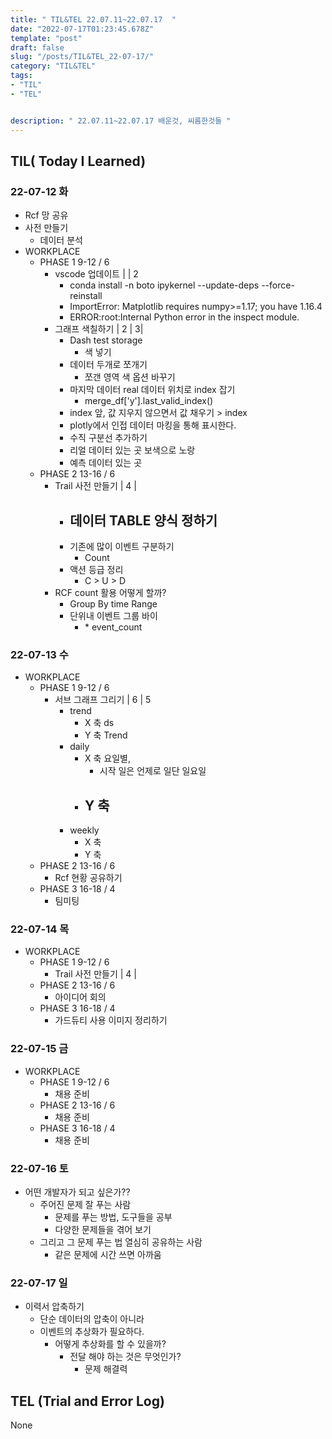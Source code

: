 ```yaml
---
title: " TIL&TEL 22.07.11~22.07.17  "
date: "2022-07-17T01:23:45.678Z"
template: "post"
draft: false
slug: "/posts/TIL&TEL_22-07-17/"
category: "TIL&TEL"
tags:
- "TIL"
- "TEL"


description: " 22.07.11~22.07.17 배운것, 씨름한것들 "
---
```


## TIL( Today I Learned)

### 22-07-12 화

- Rcf 망 공유
- 사전 만들기
    - 데이터 분석
- WORKPLACE
    - PHASE 1 9-12 / 6
        - vscode 업데이트 | | 2
            - conda install -n boto ipykernel --update-deps --force-reinstall
            - ImportError: Matplotlib requires numpy>=1.17; you have 1.16.4
            - ERROR:root:Internal Python error in the inspect module.
        - 그래프 색칠하기 | 2 | 3| 
            - Dash test storage
                - 색 넣기
            - 데이터 두개로 쪼개기
                - 쪼갠 영역 색 옵션 바꾸기
            - 마지막 데이터 real 데이터 위치로 index 잡기
                - merge_df['y'].last_valid_index()
            - index 앞, 값 지우지 않으면서 값 채우기  > index 
            - plotly에서 인접 데이터 마킹을 통해 표시한다. 
            - 수직 구분선 추가하기
            - 리얼 데이터 있는 곳 보색으로 노랑
            - 예측 데이터 있는 곳 
    - PHASE 2 13-16 / 6
        - Trail 사전 만들기 | 4 | 
            - 데이터  TABLE 양식 정하기
                - 
            - 기존에 많이 이벤트 구분하기
                - Count
            - 액션 등급 정리
                - C > U > D 
        - RCF count 활용 어떻게 할까?
            - Group By time Range
            - 단위내 이벤트 그룹 바이
                - \* event_count

### 22-07-13 수

- WORKPLACE 
    - PHASE 1 9-12 / 6
        - 서브 그래프 그리기 | 6 | 5
            - trend
                - X  축 ds
                - Y 축 Trend
            - daily
                - X 축  요일별,
                    - 시작 일은 언제로 일단 일요일
                - Y 축 
                    - 
            - weekly
                - X  축
                - Y 축
    - PHASE 2 13-16 / 6
        - Rcf 현황 공유하기  
    - PHASE 3 16-18 / 4
        - 팀미팅

### 22-07-14 목

- WORKPLACE 
    - PHASE 1 9-12 / 6
        - Trail 사전 만들기 | 4 | 
    - PHASE 2 13-16 / 6
        - 아이디어 회의
    - PHASE 3 16-18 / 4
        - 가드듀티 사용 이미지 정리하기

### 22-07-15 금

- WORKPLACE 
    - PHASE 1 9-12 / 6
        - 채용 준비
    - PHASE 2 13-16 / 6
        - 채용 준비
    - PHASE 3 16-18 / 4
        - 채용 준비

### 22-07-16 토

- 어떤 개발자가 되고 싶은가??
    - 주어진 문제 잘 푸는 사람
        - 문제를 푸는 방법, 도구들을 공부
        - 다양한 문제들을 겪어 보기
    - 그리고 그 문제 푸는 법 열심히 공유하는 사람
        - 같은 문제에 시간 쓰면 아까움

### 22-07-17 일

- 이력서 압축하기
    - 단순 데이터의 압축이 아니라
    - 이벤트의 추상화가 필요하다.
        - 어떻게 추상화를 할 수 있을까?
            - 전달 해야 하는 것은 무엇인가?
                - 문제 해결력


## TEL (Trial and Error Log)

None